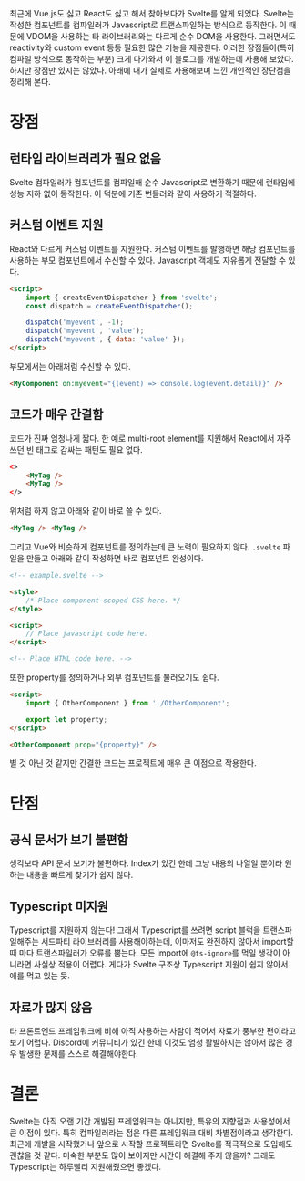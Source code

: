 최근에 Vue.js도 싫고 React도 싫고 해서 찾아보다가 Svelte를 알게 되었다. Svelte는 작성한 컴포넌트를 컴파일러가 Javascript로 트랜스파일하는 방식으로 동작한다. 이 때문에 VDOM을 사용하는 타 라이브러리와는 다르게 순수 DOM을 사용한다. 그러면서도 reactivity와 custom event 등등 필요한 많은 기능을 제공한다. 이러한 장점들이(특히 컴파일 방식으로 동작하는 부분) 크게 다가와서 이 블로그를 개발하는데 사용해 보았다. 하지만 장점만 있지는 않았다. 아래에 내가 실제로 사용해보며 느낀 개인적인 장단점을 정리해 본다.

# 장점

## 런타임 라이브러리가 필요 없음

Svelte 컴파일러가 컴포넌트를 컴파일해 순수 Javascript로 변환하기 때문에 런타임에 성능 저하 없이 동작한다. 이 덕분에 기존 번들러와 같이 사용하기 적절하다.

## 커스텀 이벤트 지원

React와 다르게 커스텀 이벤트를 지원한다. 커스텀 이벤트를 발행하면 해당 컴포넌트를 사용하는 부모 컴포넌트에서 수신할 수 있다. Javascript 객체도 자유롭게 전달할 수 있다.

```html
<script>
	import { createEventDispatcher } from 'svelte';
	const dispatch = createEventDispatcher();

	dispatch('myevent', -1);
	dispatch('myevent', 'value');
	dispatch('myevent', { data: 'value' });
</script>
```

부모에서는 아래처럼 수신할 수 있다.

```html
<MyComponent on:myevent="{(event) => console.log(event.detail)}" />
```

## 코드가 매우 간결함

코드가 진짜 엄청나게 짧다. 한 예로 multi-root element를 지원해서 React에서 자주 쓰던 빈 태그로 감싸는 패턴도 필요 없다.

```html
<>
	<MyTag />
	<MyTag />
</>
```

위처럼 하지 않고 아래와 같이 바로 쓸 수 있다.

```html
<MyTag /> <MyTag />
```

그리고 Vue와 비슷하게 컴포넌트를 정의하는데 큰 노력이 필요하지 않다. `.svelte` 파일을 만들고 아래와 같이 작성하면 바로 컴포넌트 완성이다.

```html
<!-- example.svelte -->

<style>
	/* Place component-scoped CSS here. */
</style>

<script>
	// Place javascript code here.
</script>

<!-- Place HTML code here. -->
```

또한 property를 정의하거나 외부 컴포넌트를 불러오기도 쉽다.

```html
<script>
	import { OtherComponent } from './OtherComponent';

	export let property;
</script>

<OtherComponent prop="{property}" />
```

별 것 아닌 것 같지만 간결한 코드는 프로젝트에 매우 큰 이점으로 작용한다.

# 단점

## 공식 문서가 보기 불편함

생각보다 API 문서 보기가 불편하다. Index가 있긴 한데 그냥 내용의 나열일 뿐이라 원하는 내용을 빠르게 찾기가 쉽지 않다.

## Typescript 미지원

Typescript를 지원하지 않는다! 그래서 Typescript를 쓰려면 script 블럭을 트랜스파일해주는 서드파티 라이브러리를 사용해야하는데, 이마저도 완전하지 않아서 import할 때 마다 트랜스파일러가 오류를 뿜는다. 모든 import에 `@ts-ignore`를 먹일 생각이 아니라면 사실상 적용이 어렵다. 게다가 Svelte 구조상 Typescript 지원이 쉽지 않아서 애를 먹고 있는 듯.

## 자료가 많지 않음

타 프론트엔드 프레임워크에 비해 아직 사용하는 사람이 적어서 자료가 풍부한 편이라고 보기 어렵다. Discord에 커뮤니티가 있긴 한데 이것도 엄청 활발하지는 않아서 많은 경우 발생한 문제를 스스로 해결해야한다.

# 결론

Svelte는 아직 오랜 기간 개발된 프레임워크는 아니지만, 특유의 지향점과 사용성에서 큰 이점이 있다. 특히 컴파일러라는 점은 다른 프레임워크 대비 차별점이라고 생각한다. 최근에 개발을 시작했거나 앞으로 시작할 프로젝트라면 Svelte를 적극적으로 도입해도 괜찮을 것 같다. 미숙한 부분도 많이 보이지만 시간이 해결해 주지 않을까? 그래도 Typescript는 하루빨리 지원해줬으면 좋겠다.
